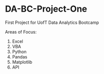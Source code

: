 # DA-BC-Project-One
First Project for UofT Data Analytics Bootcamp 

Areas of Focus:
1. Excel
2. VBA
3. Python
4. Pandas
5. Matplotlib
6. API
